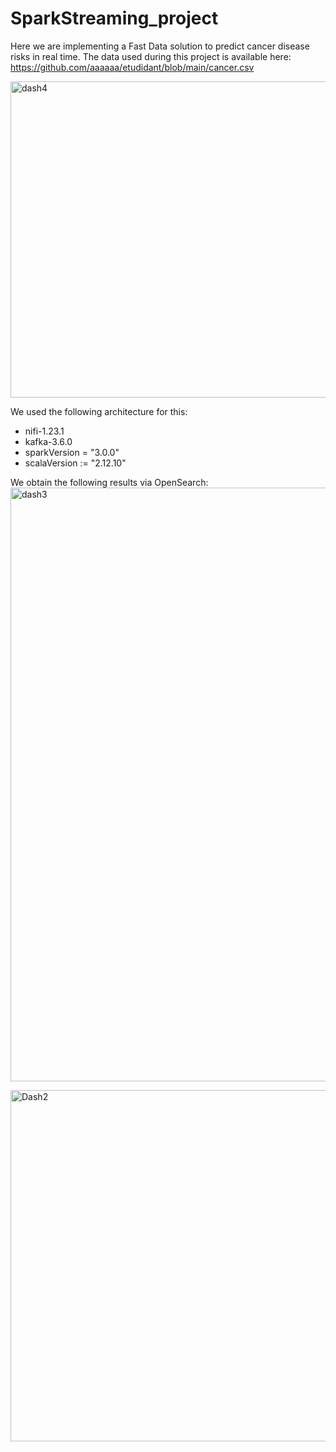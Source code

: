 # SparkStreaming_project
Here we are implementing a Fast Data solution to predict cancer disease risks in real time.
The data used during this project is available here: https://github.com/aaaaaa/etudidant/blob/main/cancer.csv

<img width="506" alt="dash4" src="https://github.com/Fatoumata964/SparkStreaming_project/assets/60388963/e3069845-6496-4a56-a5a7-12149cf7f577">

We used the following architecture for this:



* nifi-1.23.1
* kafka-3.6.0
* sparkVersion = "3.0.0"
* scalaVersion := "2.12.10"


We obtain the following results via OpenSearch:
<img width="950" alt="dash3" src="https://github.com/Fatoumata964/SparkStreaming_project/assets/60388963/dabe868b-7c8c-4c40-95eb-59248ecf1314">

<img width="562" alt="Dash2" src="https://github.com/Fatoumata964/SparkStreaming_project/assets/60388963/0e5bb1ea-2b35-44a5-9b3d-29d7e5375c27">

